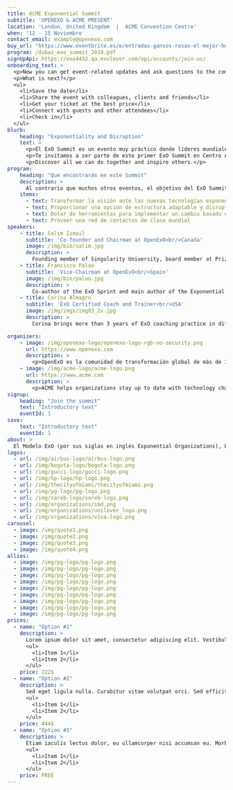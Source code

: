 ```yaml
---
title: ACME Exponential Summit
subtitle: 'OPENEXO & ACME PRESENT'
location: 'London, United Kingdom  |  ACME Convention Centre'
when: '12 - 15 Noviembre'
contact_email: example@openexo.com
buy_url: "https://www.eventbrite.es/e/entradas-gansos-rosas-el-mejor-homenaje-a-guns-and-roses-en-almeria-66299863677?aff=ehomecard"
program: /dubai_exo_summit_2019.pdf
signUpApi: https://exo4432.qa.exolever.com/api/accounts/join-us/
onboarding_text: >
  <p>Now you can get event-related updates and ask questions to the community. </p>
  <p>What is next?</p>
  <ul>
    <li>Save the date</li>
    <li>Share the event with colleagues, clients and friends</li>
    <li>Get your ticket at the best price</li>
    <li>Connect with guests and other attendees</li>
    <li>Check in</li>
  </ul>
blurb:
    heading: "Exponentiality and Disruption"
    text: >
      <p>El ExO Summit es un evento muy práctico donde líderes mundiales, ejecutivos, emprendedores y agentes de cambio se reúnen para compartir sus experiencias transformadoras, intercambiar ideas, desafiar creencias y atreverse a transformar nuestro tejido empresarial utilizando el Modelo ExO.</p>
      <p>Te invitamos a ser parte de este primer ExO Summit en Centro América y experimentar el poder del Modelo ExO que ya ha transformado a múltiples compañías, personas e instituciones en todo el mundo.</p>
      <p>Discover all we can do together and inspire others.</p>
program:
    heading: "Que encontrarás en este Summit"
    description: >
      Al contrario que muchos otros eventos, el objetivo del ExO Summit no es sólamente inspirar, sino empoderar a los líderes del momento (a través de testimonios, casos de estudio, reuniones personalizadas y talleres) con las herramientas y soporte que necesitan para poder empezar la transformación exponencial al día siguiente del evento.
    items:
      - text: Transformar la visión ante las nuevas tecnologías exponenciales
      - text: Proporcionar una opción de estructura adaptable y disruptiva
      - text: Dotar de herramientas para implementar un cambio basado en la situación tecnológica actual
      - text: Proveer una red de contactos de clase mundial
speakers:
    - title: Salim Ismail
      subtitle: 'Co-founder and Chairman at OpenExO<br/>Canada'
      image: /img/bio/salim.jpg
      description: >
        Founding member of Singularity University, board member at Prize Foundation and keynote speaker, Salim is a leading technology strategist who launched the global ExO movement with his bestselling book Exponentials Organizations.
    - title: Francisco Palao
      subtitle: 'Vice-Chairman at OpenExO<br/>Spain'
      image: /img/bio/palao.jpg
      description: >
        Co-author of the ExO Sprint and main author of the Exponential Transformation book, Francisco is an award-winning innovator who has inspired and advised organizations around the world to design and implement disruptive innovation strategies for various industries.
    - title: Corina Almagro
      subtitle: 'ExO Certified Coach and Trainer<br/>USA'
      image: /img/imgs/img03_2x.jpg
      description: >
        Corina brings more than 3 years of ExO coaching practice in different industries and company sizes. Prior to ExO, she drove the HP PC business transformation, which provided her with a deep understanding of how organizations work and the internal challenges they face when it comes to innovation and disruption.

organizers:
    - image: /img/openexo-logo/openexo-logo-rgb-no-security.png
      url: https://www.openexo.com
      description: >
        <p>OpenExO es la comunidad de transformación global de más de 1,500 coaches, inversores, consultores y especialistas en innovación que ayudan a organizaciones, instituciones y personas a desbloquear la abundancia para cambiar el mundo.</p>
    - image: /img/acme-logo/acme-logo.png
      url: https://www.acme.com
      description: >
        <p>ACME helps organizations stay up to date with technology changes worldwide that help industries transform. </p>
signup:
    heading: "Join the summit"
    text: "Introductory text"
    eventId: 1
save:
    text: "Introductory text"
    eventId: 1
about: >
  El Modelo ExO (por sus siglas en inglés Exponential Organizations), basado en el best-seller <a href="https://www.openexo.com/books" target="_blank">‘Organizaciones Exponenciales’</a>, ofrece una guía para diseñar Organizaciones Exponenciales mediante la aplicación de 10 atributos y un proceso de 10 semanas para su implementación, llamado ExO Sprint.
logos:
  - url: /img/airbus-logo/airbus-logo.png
  - url: /img/bogota-logo/bogota-logo.png
  - url: /img/gucci-logo/gucci-logo.png
  - url: /img/hp-logo/hp-logo.png
  - url: /img/thecityofmiami/thecityofmiami.png
  - url: /img/pg-logo/pg-logo.png
  - url: /img/sareb-logo/sareb-logo.png
  - url: /img/organizations/sbd.png
  - url: /img/organizations/unilever_logo.png
  - url: /img/organizations/visa-logo.png
carousel:
  - image: /img/quote1.png
  - image: /img/quote2.png
  - image: /img/quote3.png
  - image: /img/quote4.png
allies:
  - image: /img/pg-logo/pg-logo.png
  - image: /img/pg-logo/pg-logo.png
  - image: /img/pg-logo/pg-logo.png
  - image: /img/pg-logo/pg-logo.png
  - image: /img/pg-logo/pg-logo.png
  - image: /img/pg-logo/pg-logo.png
  - image: /img/pg-logo/pg-logo.png
  - image: /img/pg-logo/pg-logo.png
  - image: /img/pg-logo/pg-logo.png
prices:
  - name: "Option #1"
    description: >
      Lorem ipsum dolor sit amet, consectetur adipiscing elit. Vestibulum a tortor rhoncus, placerat quam consequat, aliquam turpis. Pellentesque id velit vel elit volutpat viverra a et sapien. Mauris sem felis, consectetur in justo nec, bibendum blandit mi. Fusce imperdiet, nulla a aliquam facilisis, erat risus luctus nibh, sed placerat leo ex sed elit.
      <ul>
        <li>Item 1</li>
        <li>Item 2</li>
      </ul>
    price: 222$
  - name: "Option #2"
    description: >
      Sed eget ligula nulla. Curabitur vitae volutpat orci. Sed efficitur id erat sed porta. Nulla vel elit nec urna tincidunt porta eu vitae neque. Nullam accumsan, sapien id ultricies placerat
      <ul>
        <li>Item 1</li>
        <li>Item 2</li>
      </ul>
    price: 444$
  - name: "Option #3"
    description: >
      Etiam iaculis lectus dolor, eu ullamcorper nisi accumsan eu. Morbi finibus ultricies commodo. Nam bibendum consectetur nisl tincidunt interdum. In hac habitasse platea dictumst.
      <ul>
        <li>Item 1</li>
        <li>Item 2</li>
      </ul>
    price: FREE
---
```

